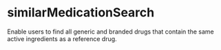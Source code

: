 # similarMedicationSearch
Enable users to find all generic and branded drugs that contain the same active ingredients as a reference drug. 
